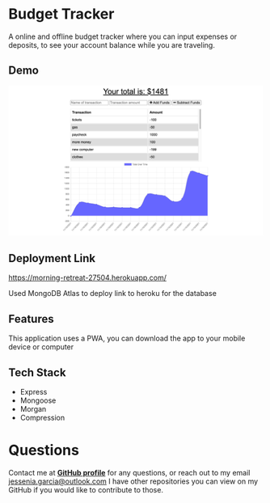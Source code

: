 
# Budget Tracker

A online and offline budget tracker where you can input expenses or deposits, to see your account balance while you are traveling. 


## Demo

![Screenshot](public/assets/images/budget-tracker.png)


## Deployment Link

https://morning-retreat-27504.herokuapp.com/

Used MongoDB Atlas to deploy link to heroku for the database




## Features

This application uses a PWA, you can download the app to your mobile device or computer


## Tech Stack

* Express 
* Mongoose
* Morgan
* Compression


# Questions

Contact me at **[GitHub profile](https://github.com/jessangarcia)** for any questions, or reach out to my email <jessenia.garcia@outlook.com>
I have other repositories you can view on my GitHub if you would like to contribute to those.

